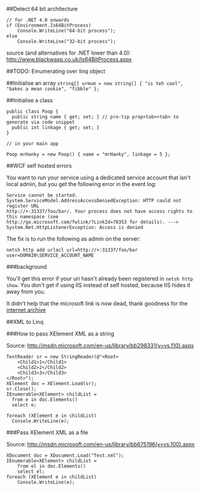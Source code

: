 ##Detect 64 bit architecture

```CSharp
// for .NET 4.0 onwards
if (Environment.Is64BitProcess)
    Console.WriteLine("64-bit process");
else
    Console.WriteLine("32-bit process");
```
source (and alternatives for .NET lower than 4.0): http://www.blackwasp.co.uk/Is64BitProcess.aspx

##TODO: Emumerating over linq object

##Initialise an array
```string[] urmum = new string[] { "is teh cool", "bakes a mean cookie", "fibble" };```

##Initialise a class

```
public class Poop {
  public string name { get; set; } // pro-tip prop<tab><tab> to generate via code snippet
  public int linkage { get; set; }
}

// in your main app

Poop mrHanky = new Poop() { name = "mrHanky", linkage = 5 };
```

##WCF self hosted errors

You want to run your service using a dedicated service account that isn't local admin, but you get the following error in the event log:

```
Service cannot be started. System.ServiceModel.AddressAccessDeniedException: HTTP could not register URL
http://+:31337/foo/bar/. Your process does not have access rights to this namespace (see
http://go.microsoft.com/fwlink/?LinkId=70353 for details). ---> System.Net.HttpListenerException: Access is denied
```
The fix is to run the following as admin on the server:

```netsh http add urlacl url=http://+:31337/foo/bar user=DOMAIN\SERVICE_ACCOUNT_NAME```

###background

You'll get this error if your uri hasn't already been registered in ```netsh http show```. You don't get if using IIS instead of self hosted, because IIS hides it away from you.

It didn't help that the microsoft link is now dead, thank goodness for the [internet archive](http://web.archive.org/web/20120218225559/http://msdn.microsoft.com/en-us/library/ms733768.aspx)



##XML to Linq

###How to pass XElement XML as a string

Source: http://msdn.microsoft.com/en-us/library/bb298331(v=vs.110).aspx
```
TextReader sr = new StringReader(@"<Root>
    <Child1>1</Child1>
    <Child2>2</Child2>
    <Child3>3</Child3>
</Root>");
XElement doc = XElement.Load(sr);
sr.Close();
IEnumerable<XElement> childList =
  from e in doc.Elements()
  select e;

foreach (XElement e in childList)
  Console.WriteLine(e);
```

###Pass XElement XML as a file

Source: http://msdn.microsoft.com/en-us/library/bb675196(v=vs.100).aspx
```
XDocument doc = XDocument.Load("Test.xml");
IEnumerable<XElement> childList =
    from el in doc.Elements()
    select el;
foreach (XElement e in childList)
    Console.WriteLine(e);

```
